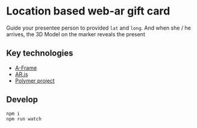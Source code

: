 # Location based web-ar gift card
Guide your presentee person to provided `lat` and `long`. 
And when she / he arrives, the 3D Model on the marker reveals the present

## Key technologies
- [A-Frame](https://aframe.io/)
- [AR.js](https://github.com/jeromeetienne/AR.js)
- [Polymer project](https://www.polymer-project.org/)


## Develop

```
npm i
npm run watch
```
